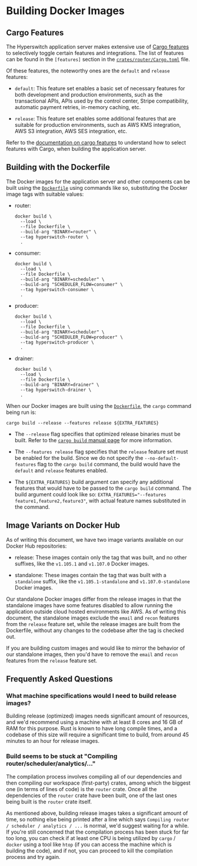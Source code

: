 # Building Docker Images

## Cargo Features

The Hyperswitch application server makes extensive use of
[Cargo features][cargo-features] to selectively toggle certain features and
integrations.
The list of features can be found in the `[features]` section in the
[`crates/router/Cargo.toml`][router-manifest] file.

Of these features, the noteworthy ones are the `default` and `release` features:

- `default`: This feature set enables a basic set of necessary features for both
  development and production environments, such as the transactional APIs,
  APIs used by the control center, Stripe compatibility, automatic payment
  retries, in-memory caching, etc.

- `release`: This feature set enables some additional features that are suitable
  for production environments, such as AWS KMS integration, AWS S3 integration,
  AWS SES integration, etc.

Refer to the [documentation on cargo features][cargo-features] to understand how
to select features with Cargo, when building the application server.

## Building with the Dockerfile

The Docker images for the application server and other components can be built
using the [`Dockerfile`][dockerfile] using commands like so, substituting the
Docker image tags with suitable values:

- router:

  ```shell
  docker build \
    --load \
    --file Dockerfile \
    --build-arg "BINARY=router" \
    --tag hyperswitch-router \
    .
  ```

- consumer:

  ```shell
  docker build \
    --load \
    --file Dockerfile \
    --build-arg "BINARY=scheduler" \
    --build-arg "SCHEDULER_FLOW=consumer" \
    --tag hyperswitch-consumer \
    .
  ```

- producer:

  ```shell
  docker build \
    --load \
    --file Dockerfile \
    --build-arg "BINARY=scheduler" \
    --build-arg "SCHEDULER_FLOW=producer" \
    --tag hyperswitch-producer \
    .
  ```

- drainer:

  ```shell
  docker build \
    --load \
    --file Dockerfile \
    --build-arg "BINARY=drainer" \
    --tag hyperswitch-drainer \
    .
  ```

When our Docker images are built using the [`Dockerfile`][dockerfile], the
`cargo` command being run is:

```shell
cargo build --release --features release ${EXTRA_FEATURES}
```

- The `--release` flag specifies that optimized release binaries must be built.
  Refer to the [`cargo build` manual page][cargo-build-manual-page] for more
  information.

- The `--features release` flag specifies that the `release` feature set must be
  enabled for the build.
  Since we do not specify the `--no-default-features` flag to the `cargo build`
  command, the build would have the `default` and `release` features enabled.

- The `${EXTRA_FEATURES}` build argument can specify any additional features
  that would have to be passed to the `cargo build` command.
  The build argument could look like so:
  `EXTRA_FEATURES="--features feature1,feature2,feature3"`, with actual feature
  names substituted in the command.

## Image Variants on Docker Hub

As of writing this document, we have two image variants available on our Docker
Hub repositories:

- release: These images contain only the tag that was built, and no other
  suffixes, like the `v1.105.1` and `v1.107.0` Docker images.

- standalone: These images contain the tag that was built with a `standalone`
  suffix, like the `v1.105.1-standalone` and `v1.107.0-standalone` Docker images.

Our standalone Docker images differ from the release images in that the
standalone images have some features disabled to allow running the application
outside cloud hosted environments like AWS.
As of writing this document, the standalone images exclude the `email` and
`recon` features from the `release` feature set, while the release images are
built from the Dockerfile, without any changes to the codebase after the tag is
checked out.

If you are building custom images and would like to mirror the behavior of our
standalone images, then you'd have to remove the `email` and `recon` features
from the `release` feature set.

## Frequently Asked Questions

### What machine specifications would I need to build release images?

Building release (optimized) images needs significant amount of resources, and
we'd recommend using a machine with at least 8 cores and 16 GB of RAM for this
purpose.
Rust is known to have long compile times, and a codebase of this size will
require a significant time to build, from around 45 minutes to an hour for
release images.

### Build seems to be stuck at "Compiling router/scheduler/analytics/..."

The compilation process involves compiling all of our dependencies and then
compiling our workspace (first-party) crates, among which the biggest one
(in terms of lines of code) is the `router` crate.
Once all the dependencies of the `router` crate have been built, one of the last
ones being built is the `router` crate itself.

As mentioned above, building release images takes a significant amount of time,
so nothing else being printed after a line which says
`Compiling router / scheduler / analytics / ...` is normal, we'd suggest waiting
for a while.
If you're still concerned that the compilation process has been stuck for far
too long, you can check if at least one CPU is being utilized by
`cargo` / `docker` using a tool like `htop` (if you can access the machine which
is building the code), and if not, you can proceed to kill the compilation
process and try again.

[cargo-features]: https://doc.rust-lang.org/cargo/reference/features.html
[router-manifest]: https://github.com/juspay/hyperswitch/blob/main/crates/router/Cargo.toml
[dockerfile]: https://github.com/juspay/hyperswitch/blob/main/Dockerfile
[cargo-build-manual-page]: https://doc.rust-lang.org/cargo/commands/cargo-build.html
